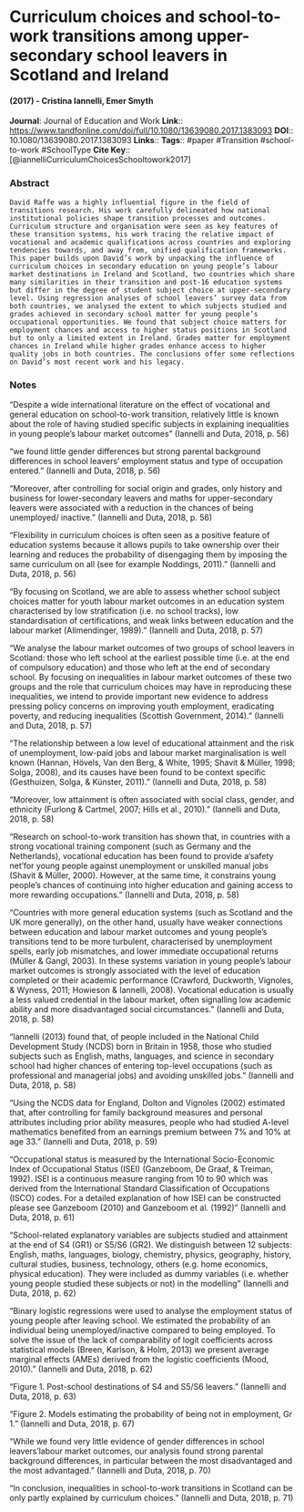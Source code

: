 # Curriculum choices and school-to-work transitions among upper-secondary school leavers in Scotland and Ireland
#### (2017) - Cristina Iannelli, Emer Smyth
**Journal**: Journal of Education and Work
**Link**:: https://www.tandfonline.com/doi/full/10.1080/13639080.2017.1383093
**DOI**:: 10.1080/13639080.2017.1383093
**Links**:: 
**Tags**:: #paper #Transition #school-to-work #SchoolType 
**Cite Key**:: [@iannelliCurriculumChoicesSchooltowork2017]

### Abstract

```
David Raffe was a highly influential figure in the field of transitions research. His work carefully delineated how national institutional policies shape transition processes and outcomes. Curriculum structure and organisation were seen as key features of these transition systems, his work tracing the relative impact of vocational and academic qualifications across countries and exploring tendencies towards, and away from, unified qualification frameworks. This paper builds upon David’s work by unpacking the influence of curriculum choices in secondary education on young people’s labour market destinations in Ireland and Scotland, two countries which share many similarities in their transition and post-16 education systems but differ in the degree of student subject choice at upper-secondary level. Using regression analyses of school leavers’ survey data from both countries, we analysed the extent to which subjects studied and grades achieved in secondary school matter for young people’s occupational opportunities. We found that subject choice matters for employment chances and access to higher status positions in Scotland but to only a limited extent in Ireland. Grades matter for employment chances in Ireland while higher grades enhance access to higher quality jobs in both countries. The conclusions offer some reflections on David’s most recent work and his legacy.
```

### Notes

“Despite a wide international literature on the effect of vocational and general education on school-to-work transition, relatively little is known about the role of having studied specific subjects in explaining inequalities in young people’s labour market outcomes” (Iannelli and Duta, 2018, p. 56)

“we found little gender differences but strong parental background differences in school leavers’ employment status and type of occupation entered.” (Iannelli and Duta, 2018, p. 56)

“Moreover, after controlling for social origin and grades, only history and business for lower-secondary leavers and maths for upper-secondary leavers were associated with a reduction in the chances of being unemployed/ inactive.” (Iannelli and Duta, 2018, p. 56)

“Flexibility in curriculum choices is often seen as a positive feature of education systems because it allows pupils to take ownership over their learning and reduces the probability of disengaging them by imposing the same curriculum on all (see for example Noddings, 2011).” (Iannelli and Duta, 2018, p. 56)

“By focusing on Scotland, we are able to assess whether school subject choices matter for youth labour market outcomes in an education system characterised by low stratification (i.e. no school tracks), low standardisation of certifications, and weak links between education and the labour market (Allmendinger, 1989).” (Iannelli and Duta, 2018, p. 57)

“We analyse the labour market outcomes of two groups of school leavers in Scotland: those who left school at the earliest possible time (i.e. at the end of compulsory education) and those who left at the end of secondary school. By focusing on inequalities in labour market outcomes of these two groups and the role that curriculum choices may have in reproducing these inequalities, we intend to provide important new evidence to address pressing policy concerns on improving youth employment, eradicating poverty, and reducing inequalities (Scottish Government, 2014).” (Iannelli and Duta, 2018, p. 57)

“The relationship between a low level of educational attainment and the risk of unemployment, low-paid jobs and labour market marginalisation is well known (Hannan, Hövels, Van den Berg, & White, 1995; Shavit & Müller, 1998; Solga, 2008), and its causes have been found to be context specific (Gesthuizen, Solga, & Künster, 2011).” (Iannelli and Duta, 2018, p. 58)

“Moreover, low attainment is often associated with social class, gender, and ethnicity (Furlong & Cartmel, 2007; Hills et al., 2010).” (Iannelli and Duta, 2018, p. 58)

“Research on school-to-work transition has shown that, in countries with a strong vocational training component (such as Germany and the Netherlands), vocational education has been found to provide a‘safety net’for young people against unemployment or unskilled manual jobs (Shavit & Müller, 2000). However, at the same time, it constrains young people’s chances of continuing into higher education and gaining access to more rewarding occupations.” (Iannelli and Duta, 2018, p. 58)

“Countries with more general education systems (such as Scotland and the UK more generally), on the other hand, usually have weaker connections between education and labour market outcomes and young people’s transitions tend to be more turbulent, characterised by unemployment spells, early job mismatches, and lower immediate occupational returns (Müller & Gangl, 2003). In these systems variation in young people’s labour market outcomes is strongly associated with the level of education completed or their academic performance (Crawford, Duckworth, Vignoles, & Wyness, 2011; Howieson & Iannelli, 2008). Vocational education is usually a less valued credential in the labour market, often signalling low academic ability and more disadvantaged social circumstances.” (Iannelli and Duta, 2018, p. 58)

“Iannelli (2013) found that, of people included in the National Child Development Study (NCDS) born in Britain in 1958, those who studied subjects such as English, maths, languages, and science in secondary school had higher chances of entering top-level occupations (such as professional and managerial jobs) and avoiding unskilled jobs.” (Iannelli and Duta, 2018, p. 58)

“Using the NCDS data for England, Dolton and Vignoles (2002) estimated that, after controlling for family background measures and personal attributes including prior ability measures, people who had studied A-level mathematics benefited from an earnings premium between 7% and 10% at age 33.” (Iannelli and Duta, 2018, p. 59)

“Occupational status is measured by the International Socio-Economic Index of Occupational Status (ISEI) (Ganzeboom, De Graaf, & Treiman, 1992). ISEI is a continuous measure ranging from 10 to 90 which was derived from the International Standard Classification of Occupations (ISCO) codes. For a detailed explanation of how ISEI can be constructed please see Ganzeboom (2010) and Ganzeboom et al. (1992)” (Iannelli and Duta, 2018, p. 61)

“School-related explanatory variables are subjects studied and attainment at the end of S4 (GR1) or S5/S6 (GR2). We distinguish between 12 subjects: English, maths, languages, biology, chemistry, physics, geography, history, cultural studies, business, technology, others (e.g. home economics, physical education). They were included as dummy variables (i.e. whether young people studied these subjects or not) in the modelling” (Iannelli and Duta, 2018, p. 62)

“Binary logistic regressions were used to analyse the employment status of young people after leaving school. We estimated the probability of an individual being unemployed/inactive compared to being employed. To solve the issue of the lack of comparability of logit coefficients across statistical models (Breen, Karlson, & Holm, 2013) we present average marginal effects (AMEs) derived from the logistic coefficients (Mood, 2010).” (Iannelli and Duta, 2018, p. 62)

“Figure 1. Post-school destinations of S4 and S5/S6 leavers.” (Iannelli and Duta, 2018, p. 63)

“Figure 2. Models estimating the probability of being not in employment, Gr 1.” (Iannelli and Duta, 2018, p. 67)

“While we found very little evidence of gender differences in school leavers’labour market outcomes, our analysis found strong parental background differences, in particular between the most disadvantaged and the most advantaged.” (Iannelli and Duta, 2018, p. 70)

“In conclusion, inequalities in school-to-work transitions in Scotland can be only partly explained by curriculum choices.” (Iannelli and Duta, 2018, p. 71)
